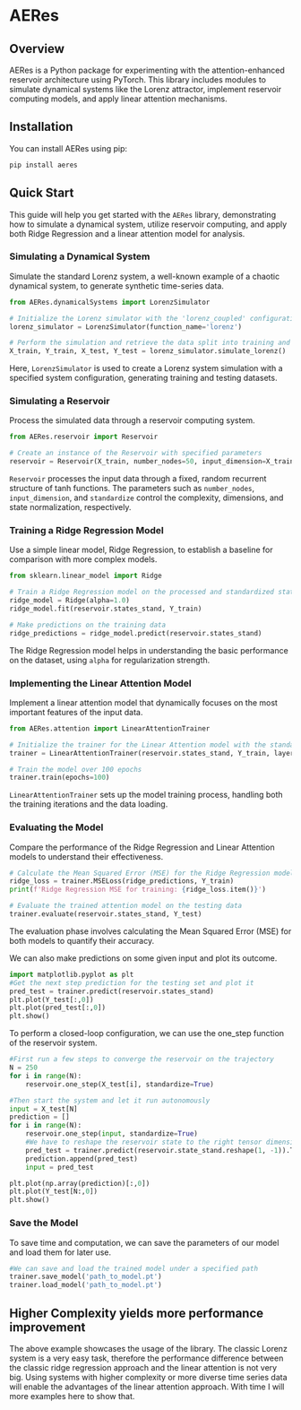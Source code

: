 # AERes

## Overview
AERes is a Python package for experimenting with the attention-enhanced reservoir architecture using PyTorch. This library includes modules to simulate dynamical systems like the Lorenz attractor, implement reservoir computing models, and apply linear attention mechanisms.

## Installation
You can install AERes using pip:

```bash
pip install aeres
```

## Quick Start

This guide will help you get started with the `AERes` library, demonstrating how to simulate a dynamical system, utilize reservoir computing, and apply both Ridge Regression and a linear attention model for analysis.

### Simulating a Dynamical System

Simulate the standard Lorenz system, a well-known example of a chaotic dynamical system, to generate synthetic time-series data.

```python
from AERes.dynamicalSystems import LorenzSimulator

# Initialize the Lorenz simulator with the 'lorenz_coupled' configuration
lorenz_simulator = LorenzSimulator(function_name='lorenz')

# Perform the simulation and retrieve the data split into training and testing sets
X_train, Y_train, X_test, Y_test = lorenz_simulator.simulate_lorenz()
```

Here, `LorenzSimulator` is used to create a Lorenz system simulation with a specified system configuration, generating training and testing datasets.

### Simulating a Reservoir

Process the simulated data through a reservoir computing system.

```python
from AERes.reservoir import Reservoir

# Create an instance of the Reservoir with specified parameters
reservoir = Reservoir(X_train, number_nodes=50, input_dimension=X_train.shape[1], seed=1, standardize=True)
```

`Reservoir` processes the input data through a fixed, random recurrent structure of tanh functions. 
The parameters such as `number_nodes`, `input_dimension`, and `standardize` control the complexity, dimensions, and state normalization, respectively.

### Training a Ridge Regression Model

Use a simple linear model, Ridge Regression, to establish a baseline for comparison with more complex models.

```python
from sklearn.linear_model import Ridge

# Train a Ridge Regression model on the processed and standardized states
ridge_model = Ridge(alpha=1.0)
ridge_model.fit(reservoir.states_stand, Y_train)

# Make predictions on the training data
ridge_predictions = ridge_model.predict(reservoir.states_stand)
```

The Ridge Regression model helps in understanding the basic performance on the dataset, using `alpha` for regularization strength.

### Implementing the Linear Attention Model

Implement a linear attention model that dynamically focuses on the most important features of the input data.

```python
from AERes.attention import LinearAttentionTrainer

# Initialize the trainer for the Linear Attention model with the standardized reservoir states
trainer = LinearAttentionTrainer(reservoir.states_stand, Y_train, layer_type="linear")

# Train the model over 100 epochs
trainer.train(epochs=100)
```

`LinearAttentionTrainer` sets up the model training process, handling both the training iterations and the data loading.

### Evaluating the Model

Compare the performance of the Ridge Regression and Linear Attention models to understand their effectiveness.

```python
# Calculate the Mean Squared Error (MSE) for the Ridge Regression model
ridge_loss = trainer.MSELoss(ridge_predictions, Y_train)
print(f'Ridge Regression MSE for training: {ridge_loss.item()}')

# Evaluate the trained attention model on the testing data
trainer.evaluate(reservoir.states_stand, Y_test)
```

The evaluation phase involves calculating the Mean Squared Error (MSE) for both models to quantify their accuracy.

We can also make predictions on some given input and plot its outcome.

```python
import matplotlib.pyplot as plt
#Get the next step prediction for the testing set and plot it
pred_test = trainer.predict(reservoir.states_stand)
plt.plot(Y_test[:,0])
plt.plot(pred_test[:,0])
plt.show()
```

To perform a closed-loop configuration, we can use the one_step function of the reservoir system.

```python
#First run a few steps to converge the reservoir on the trajectory
N = 250
for i in range(N):
    reservoir.one_step(X_test[i], standardize=True)

#Then start the system and let it run autonomously
input = X_test[N]
prediction = []
for i in range(N):
    reservoir.one_step(input, standardize=True)
    #We have to reshape the reservoir state to the right tensor dimensions. Afterwards, we have to transpose and squeeze it
    pred_test = trainer.predict(reservoir.state_stand.reshape(1, -1)).T.squeeze() 
    prediction.append(pred_test)
    input = pred_test

plt.plot(np.array(prediction)[:,0])
plt.plot(Y_test[N:,0])
plt.show()
```

### Save the Model

To save time and computation, we can save the parameters of our model and load them for later use.

```python
#We can save and load the trained model under a specified path
trainer.save_model('path_to_model.pt')
trainer.load_model('path_to_model.pt')
```

## Higher Complexity yields more performance improvement

The above example showcases the usage of the library. The classic Lorenz system is a very easy task, therefore the performance difference between the classic ridge regression approach and the linear attention is not very big. Using systems with higher complexity or more diverse time series data will enable the advantages of the linear attention approach. With time I will more examples here to show that.